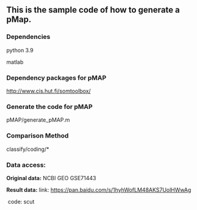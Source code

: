 ## This is the sample code of how to generate a pMap.

### Dependencies

python 3.9

matlab

### Dependency packages for pMAP

http://www.cis.hut.fi/somtoolbox/

### Generate the code for pMAP

pMAP/generate_pMAP.m

### Comparison Method

classify/coding/*

### Data access:

**Original data:** NCBI GEO GSE71443

**Result data:**  link: https://pan.baidu.com/s/1hyhWofLM48AKS7UolHWwAg 

​						code: scut










